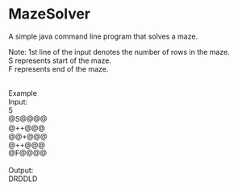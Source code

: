 # MazeSolver
A simple java command line program that solves a maze.

Note:
1st line of the input denotes the number of rows in the maze. <br />
S represents start of the maze.<br />
F represents end of the maze.
<br />
<br />

Example
<br />
Input:<br />
5<br />
@S@@@@<br />
@++@@@<br />
@@+@@@<br />
@++@@@<br />
@F@@@@<br />
<br />
Output:<br />
DRDDLD<br />

